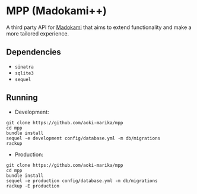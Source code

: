 # MPP (Madokami++)
A third party API for [Madokami](https://manga.madokami.al/) that aims to extend functionality and make a more tailored experience.

## Dependencies
* `sinatra`
* `sqlite3`
* `sequel`

## Running
* Development:

```
git clone https://github.com/aoki-marika/mpp
cd mpp
bundle install
sequel -e development config/database.yml -m db/migrations
rackup
```

* Production:

```
git clone https://github.com/aoki-marika/mpp
cd mpp
bundle install
sequel -e production config/database.yml -m db/migrations
rackup -E production
```
